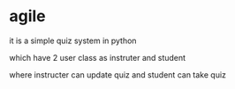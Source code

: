 # agile

it is a simple quiz system in python 

which have 2 user class as instruter and student

where instructer can update quiz and student can take quiz

